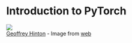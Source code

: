 # Introduction to PyTorch

![](https://images.thestar.com/content/dam/thestar/news/world/2015/04/17/how-a-toronto-professors-research-revolutionized-artificial-intelligence/geoffrey-hinton-3.jpg)<br>
[Geoffrey Hinton](https://en.wikipedia.org/wiki/Geoffrey_Hinton) - Image from [web](https://www.thestar.com/news/world/2015/04/17/how-a-toronto-professors-research-revolutionized-artificial-intelligence.html)